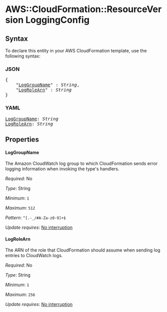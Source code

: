 # AWS::CloudFormation::ResourceVersion LoggingConfig

## Syntax

To declare this entity in your AWS CloudFormation template, use the following syntax:

### JSON

<pre>
{
    "<a href="#loggroupname" title="LogGroupName">LogGroupName</a>" : <i>String</i>,
    "<a href="#logrolearn" title="LogRoleArn">LogRoleArn</a>" : <i>String</i>
}
</pre>

### YAML

<pre>
<a href="#loggroupname" title="LogGroupName">LogGroupName</a>: <i>String</i>
<a href="#logrolearn" title="LogRoleArn">LogRoleArn</a>: <i>String</i>
</pre>

## Properties

#### LogGroupName

The Amazon CloudWatch log group to which CloudFormation sends error logging information when invoking the type's handlers.

_Required_: No

_Type_: String

_Minimum_: <code>1</code>

_Maximum_: <code>512</code>

_Pattern_: <code>^[\.\-_/#A-Za-z0-9]+$</code>

_Update requires_: [No interruption](https://docs.aws.amazon.com/AWSCloudFormation/latest/UserGuide/using-cfn-updating-stacks-update-behaviors.html#update-no-interrupt)

#### LogRoleArn

The ARN of the role that CloudFormation should assume when sending log entries to CloudWatch logs.

_Required_: No

_Type_: String

_Minimum_: <code>1</code>

_Maximum_: <code>256</code>

_Update requires_: [No interruption](https://docs.aws.amazon.com/AWSCloudFormation/latest/UserGuide/using-cfn-updating-stacks-update-behaviors.html#update-no-interrupt)

